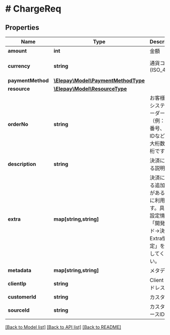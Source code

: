 # # ChargeReq

## Properties

Name | Type | Description | Notes
------------ | ------------- | ------------- | -------------
**amount** | **int** | 金額 | 
**currency** | **string** | 通貨コード (ISO_4217) | [optional] [default to 'JPY']
**paymentMethod** | [**\Elepay\Model\PaymentMethodType**](PaymentMethodType.md) |  | 
**resource** | [**\Elepay\Model\ResourceType**](ResourceType.md) |  | [optional] 
**orderNo** | **string** | お客様側のシステムオーダーNo（例：注文番号、決済IDなど） 最大桁数は20桁です。 | 
**description** | **string** | 決済に関する説明 | [optional] 
**extra** | **map[string,string]** | 決済に関する追加情報がある場合に利用します。具体的設定情報は「開発ガイド-&gt;決済Extra情報設定」を参照してください。 | [optional] 
**metadata** | **map[string,string]** | メタデータ | [optional] 
**clientIp** | **string** | Client IP アドレス | [optional] 
**customerId** | **string** | カスタマID | [optional] 
**sourceId** | **string** | カスタマソースID | [optional] 

[[Back to Model list]](../../README.md#documentation-for-models) [[Back to API list]](../../README.md#documentation-for-api-endpoints) [[Back to README]](../../README.md)


